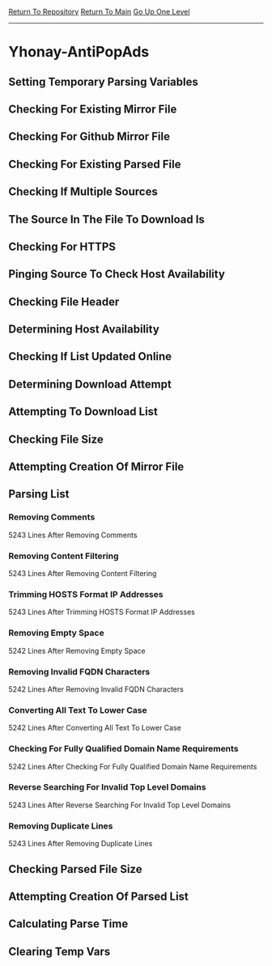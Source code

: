 [Return To Repository](https://github.com/deathbybandaid/piholeparser/)
[Return To Main](https://github.com/deathbybandaid/piholeparser/blob/master/RecentRunLogs/Mainlog.md)
[Go Up One Level](https://github.com/deathbybandaid/piholeparser/blob/master/RecentRunLogs/TopLevelScripts/30-Processing-Blacklists.md)
____________________________________
# Yhonay-AntiPopAds
## Setting Temporary Parsing Variables
## Checking For Existing Mirror File
## Checking For Github Mirror File
## Checking For Existing Parsed File
## Checking If Multiple Sources
## The Source In The File To Download Is
## Checking For HTTPS
## Pinging Source To Check Host Availability
## Checking File Header
## Determining Host Availability
## Checking If List Updated Online
## Determining Download Attempt
## Attempting To Download List
## Checking File Size
## Attempting Creation Of Mirror File
## Parsing List
### Removing Comments
5243 Lines After Removing Comments
### Removing Content Filtering
5243 Lines After Removing Content Filtering
### Trimming HOSTS Format IP Addresses
5243 Lines After Trimming HOSTS Format IP Addresses
### Removing Empty Space
5242 Lines After Removing Empty Space
### Removing Invalid FQDN Characters
5242 Lines After Removing Invalid FQDN Characters
### Converting All Text To Lower Case
5242 Lines After Converting All Text To Lower Case
### Checking For Fully Qualified Domain Name Requirements
5242 Lines After Checking For Fully Qualified Domain Name Requirements
### Reverse Searching For Invalid Top Level Domains
5243 Lines After Reverse Searching For Invalid Top Level Domains
### Removing Duplicate Lines
5243 Lines After Removing Duplicate Lines
## Checking Parsed File Size
## Attempting Creation Of Parsed List
## Calculating Parse Time
## Clearing Temp Vars
